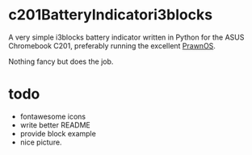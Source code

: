 # c201BatteryIndicatori3blocks
A very simple i3blocks battery indicator written in Python for the ASUS Chromebook C201, preferably running the excellent [PrawnOS](https://github.com/SolidHal/PrawnOS). 

Nothing fancy but does the job.

# todo
* fontawesome icons
* write better README
* provide block example
* nice picture.
